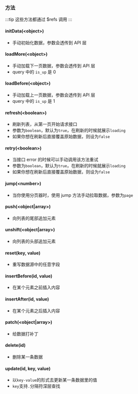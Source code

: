 ### 方法

<Phone page="method" />

:::tip
这些方法都通过 $refs 调用
:::

#### initData(\<object\>)
- 手动初始化数据，参数会透传到 API 层

#### loadMore(\<object\>)
- 手动加载下一页数据，参数会透传到 API 层
- query 中的 `is_up` 是 0

#### loadBefore(\<object\>)
- 手动加载上一页数据，参数会透传到 API 层
- query 中的 `is_up` 是 1

#### refresh(\<boolean\>)
- 刷新列表，从第一页开始请求接口
- 参数为`boolean`，默认为`true`，在刷新的时候就展示`loading`
- 如果你想在刷新后直接覆盖原始数据，则设为`false`

#### retry(\<boolean\>)
- 当接口 error 的时候可以手动调用该方法重试
- 参数为`boolean`，默认为`true`，在刷新的时候就展示`loading`
- 如果你想在刷新后直接覆盖原始数据，则设为`false`

#### jump(\<number\>)
- 当你使用分页器时，使用 jump 方法手动拉取数据，参数为`page`

#### push(\<object|array\>)
- 向列表的尾部追加元素

#### unshift(\<object|array\>)
- 向列表的头部追加元素

#### reset(key, value)
- 重写数据源中的任意字段

#### insertBefore(id, value)
- 在某个元素之前插入内容

#### insertAfter(id, value)
- 在某个元素之后插入内容

#### patch(\<object|array\>)
- 给数据打补丁

#### delete(id)
- 删除某一条数据

#### update(id, key, value)
- 以`key-value`的形式去更新某一条数据里的值
- `key`支持`.`分隔符深层查找
